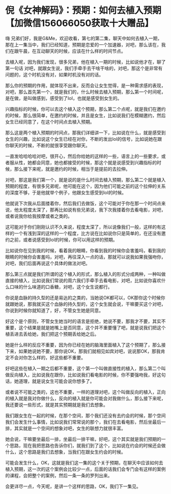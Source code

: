 # 倪《女神解码》：预期：如何去植入预期【加微信156066050获取十大赠品】

嗨 兄弟们好，我是G&Me，欢迎收看，第七的第二集，聊天中如何去植入一期，那在上一集当中，我们已经知道，预期是恋爱的一个加速器，对吧，那么该在，我们在跟午晨，在互动聊天的时候，应该在什么样的时间节点。

去植入呢，因为我们发现，很多兄弟，他在植入一期的时候，比如说他才在，聊了第一句话 对吧，就跟女生说，我们手牵手去干啥干啥的，对吧，那这个是非常有问题的，这个时机没有对，如果时机没有对的话。

那么你的预期的作用，就体现不出来，反而会让女生觉得，是一种需求感的表现，对吧，那么首先第一个，就是我们的，什么时候去植入预期，那么第一个时间呢，是在做，是叫做感到，感受到了IoI，也就是感受到女生的。

兴趣指标的时候，你可以去这个植入这个预期，那么第二个点呢，就是我们在邀约的时候，那么很简单，在邀约的时候，并且是女生，比如说我们在模糊邀约，然后女生已经同意了，在这个时间点去植入预期。

那么这是两个植入预期的时间点，那我们详细讲一下，比如说在什么，就是感受到女生的兴趣，比如说这个女生已经在对你，不断的发出IoI的信号，比如说她在跟你聊天的时候，不断的就很享受跟你聊天。

一直发哈哈哈哈对吧，很开心，然后你给她的这样的一些，语言上的一些要求，或者服从性，她都会同意，她也都接受的时候，那这个就是说感受到兴趣指标的时候，那么接下来呢，就是邀约的时候，相当于是提前的去拉伸。

对吧，那这是我们第一个，就是说的是什么时间去植入预期，那么第二个就是植入预期的程度，有很多兄弟呢，他可能在这个，因为他们可能之前的这个拉伸的关系的深度不够，于是他就举个例子，他跟女生感受到IoI的时候。

他就说下次我从后面搂着你，然后我们去做饭，这个可能对于你在那一个时间点来说，他太程度太深了，那再比如说有些兄弟说，我下次我搂着你去看电影，对吧，或者说我你给我按摩或者之类的。

这可能对于你们刚刚认识不久来说，程度太深了，所以说像我们一般，这样的有这样的一个有浅到深的这样的一个程度，比方说在比如说你只是简单的，在还没有邀约之前，或者说感受到IoI的时候，你可以用这样的预期。

比如说你在见到我的时候，看着我的眼睛，你看到我的时候你会害羞吗，看到我的眼睛的时候你会害羞吗，对吧，再往深入一点的话，那就可以说我如果我强吻你，对吧，我们后面再说这个具体的做法对吧。

那么第三点就是我们所谓的这个植入的形式，那么植入的形式分成两种，一种叫做直接的植入，比如说我们常说的周六我们手牵手去看电影，对吧，比如说你喜欢什么口味的什么味道的口香糖，对吧，这个女生说都行。

你说是血脉的持久型的还是易达的之类的，当她说OK都可以，OK那你这个时候你就跟她说，那我就买这个血脉的持久型的，这个女生就会说，干嘛要买这个对吧，你说到时候你就知道了，好，不管女生她是同意。

好这个是个原则，不管女生她当时的语言是拒绝，她说不要，那我才不要，其实不重要，这个结果是就是她嘴上是否同意，这个并不重要懂了吧，就是说我们把这个植丢进去丢给她，我们把这个预期丢给她之后。

她是什么样的反应不重要，因为你已经在她的脑海里面植入了这个预期了，那么接下来，如果她说她不要，那你说OK，那我们就相见如宾对吧，说说那OK，那我肯定不会对你怎么样的，好这些都不重要。

好吧这些在植入一期之后都不重要，这个第一个叫做直接性的植入，那么第二个叫做反向植入，比如说我在跟你，比如说我们看电影的时候，你不要强吻我，好这句话，她道理，就是说女生可能会说你想多了。

或者说不可能之类的，这也不重要，一样的道理对吧，这个叫做反向的植入，正向的植入就是我对你做什么，反向的植入就是你可能会对我做什么，那么接下来呢，我还要说一些形式，就是其实预期就是我们去想象。

我们跟女生在一起的时候，在那个空间，那个我们还没有去约会的时候，那个空间我们会发生什么事情，比如说我们常常说的那个，我们在去看电影，然后坐最后一排，其实就是一个空间的想象对吧，女生的联想力就很丰富。

她会说，干嘛要坐最后一排，坐最后一排干嘛，好吧，这个其实就是我们预期的一个思路，现在我把思路也告诉你们，就我们到了这个，比如说在约会的时候还会做什么，这个思路是我们去想象，当我们在跟女生约会的时候。

可能会发生什么，OK，这就是我们这一集的这个关于预期，在聊天中应该如何去植入预期，这一次的这个案例会比较少一点，后面的话我们会专门会有这样的案例的课程，会把整个的案例，然后一条一条的罗列出来。

会更详尽一点，今天呢，是讲一个这样的思路，OK，我们下一集见。